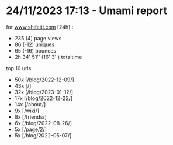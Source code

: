 # 24/11/2023 17:13 - Umami report
for www.shifeiti.com [24h] :

 - 235 (4) page views
 - 86 (-12) uniques
 - 65 (-16) bounces
 - 2h 34' 51'' (16' 3'') totaltime


top 10 urls:
 - 50x [/blog/2022-12-09/]
 - 43x [/]
 - 32x [/blog/2023-01-12/]
 - 17x [/blog/2022-12-22/]
 - 14x [/about/]
 - 9x [/wiki/]
 - 8x [/friends/]
 - 6x [/blog/2022-08-26/]
 - 5x [/page/2/]
 - 5x [/blog/2022-05-07/]


